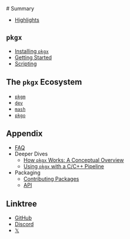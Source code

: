 ‌# Summary​

- [Highlights](README.md)

## `pkgx`

- [Installing `pkgx`](installing-pkgx.md)
- [Getting Started](pkgx.md)
- [Scripting](scripting.md)

## The `pkgx` Ecosystem

- [`pkgm`](https://github.com/pkgxdev/pkgm)
- [`dev`](https://github.com/pkgxdev/dev)
- [`mash`](https://github.com/pkgxdev/mash) ​
- [`pkgo`](https://github.com/pkgxdev/pkgo)

## Appendix

- [FAQ](faq.md)
- Deeper Dives
  - [How `pkgx` Works: A Conceptual Overview](deeper-dives/conceptual-overview.md)
  - [Using `pkgx` with a C/C++ Pipeline](deeper-dives/c++.md)
- Packaging
  - [Contributing Packages](pkging/pantry.md)
  - [API](pkging/pantry-api.md)

## Linktree

- [GitHub](https://github.com/pkgxdev/)
- [Discord](https://discord.gg/rNwNUY83XS)
- [𝕏](https://x.com/pkgxdev)
